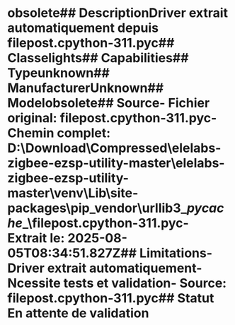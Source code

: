 # obsolete##  DescriptionDriver extrait automatiquement depuis filepost.cpython-311.pyc##  Classelights##  Capabilities##  Typeunknown##  ManufacturerUnknown##  Modelobsolete##  Source- **Fichier original**: filepost.cpython-311.pyc- **Chemin complet**: D:\Download\Compressed\elelabs-zigbee-ezsp-utility-master\elelabs-zigbee-ezsp-utility-master\venv\Lib\site-packages\pip\_vendor\urllib3\__pycache__\filepost.cpython-311.pyc- **Extrait le**: 2025-08-05T08:34:51.827Z##  Limitations- Driver extrait automatiquement- Ncessite tests et validation- Source: filepost.cpython-311.pyc##  Statut En attente de validation